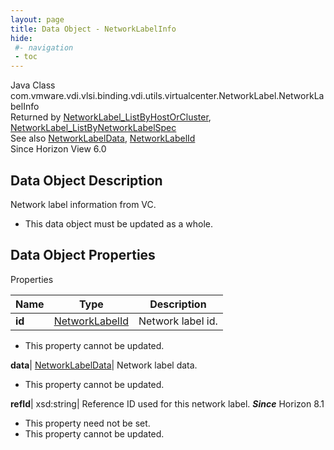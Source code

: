 ```yaml
---
layout: page
title: Data Object - NetworkLabelInfo
hide:
 #- navigation
 - toc
---
```






Java Class
    com.vmware.vdi.vlsi.binding.vdi.utils.virtualcenter.NetworkLabel.NetworkLabelInfo  
Returned by
     [NetworkLabel_ListByHostOrCluster](vdi.utils.virtualcenter.NetworkLabel.md#listByHostOrCluster), [NetworkLabel_ListByNetworkLabelSpec](vdi.utils.virtualcenter.NetworkLabel.md#listByNetworkLabelSpec)  
See also
     [NetworkLabelData](vdi.utils.virtualcenter.NetworkLabel.NetworkLabelData.md), [NetworkLabelId](vdi.entity.NetworkLabelId.md)  
Since 
    Horizon View 6.0

## Data Object Description 

Network label information from VC. 

  * This data object must be updated as a whole.



## Data Object Properties

Properties

Name |  Type |  Description   
---|---|---  
**id**| [NetworkLabelId](vdi.entity.NetworkLabelId.md)|  Network label id.   


* This property cannot be updated.

  
**data**| [NetworkLabelData](vdi.utils.virtualcenter.NetworkLabel.NetworkLabelData.md)|  Network label data.   


* This property cannot be updated.

  
**refId**|  xsd:string|  Reference ID used for this network label.  **_Since_** Horizon 8.1  


* This property need not be set.
* This property cannot be updated.

  
  
  

  
  

